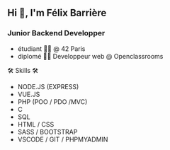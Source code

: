 ## Hi 👋, I'm Félix Barrière

### Junior Backend Developper


*	étudiant 🧑‍🎓 @ 42 Paris
*	diplomé 👨‍🎓 Developpeur web @ Openclassrooms


🛠 Skills 🛠
*	NODE.JS (EXPRESS)
*	VUE.JS
*	PHP (POO / PDO /MVC)
*	C
*	SQL
*	HTML / CSS
*	SASS / BOOTSTRAP
*	VSCODE / GIT / PHPMYADMIN


